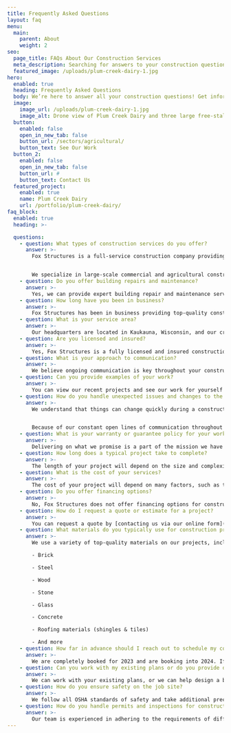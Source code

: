 ```yaml
---
title: Frequently Asked Questions
layout: faq
menu:
  main:
    parent: About
    weight: 2
seo:
  page_title: FAQs About Our Construction Services
  meta_description: Searching for answers to your construction questions? Visit our FAQ page for information on our services, pricing and more. Or contact (920) 766-9305.
  featured_image: /uploads/plum-creek-dairy-1.jpg
hero: 
  enabled: true
  heading: Frequently Asked Questions
  body: We’re here to answer all your construction questions! Get information on the construction services we offer and what it’s like to work with Fox Structures.
  image: 
    image_url: /uploads/plum-creek-dairy-1.jpg
    image_alt: Drone view of Plum Creek Dairy and three large free-stall cattle barns
  button:
    enabled: false
    open_in_new_tab: false
    button_url: /sectors/agricultural/
    button_text: See Our Work
  button_2:
    enabled: false
    open_in_new_tab: false
    button_url: #
    button_text: Contact Us
  featured_project: 
    enabled: true
    name: Plum Creek Dairy
    url: /portfolio/plum-creek-dairy/
faq_block:
  enabled: true
  heading: >-

  questions:
    - question: What types of construction services do you offer?
      answer: >-
        Fox Structures is a full-service construction company providing expert design, construction and concrete services for various industries, including commercial, agricultural, residential, equestrian and more. 


        We specialize in large-scale commercial and agricultural construction projects, such as [farm design](/construction-services/agricultural/farm-design/), [barn construction](/construction-services/agricultural/barn-construction/), [mini storage facilities](/construction-services/commercial/mini-storage/), [corporate offices](/construction-services/commercial/office-buildings/) and more.
    - question: Do you offer building repairs and maintenance?
      answer: >-
        Yes, we can provide expert building repair and maintenance services. In fact, many of our past clients turn to us when they need to make a building repair, or when they need to remodel or add on to their current structures. We take pride in serving clients for their long-term construction needs.
    - question: How long have you been in business?
      answer: >-
        Fox Structures has been in business providing top-quality construction services to clients throughout Northeast Wisconsin since 1982.
    - question: What is your service area?
      answer: >-
        Our headquarters are located in Kaukauna, Wisconsin, and our crew provides construction and concrete services to clients throughout Northeast Wisconsin.
    - question: Are you licensed and insured?
      answer: >-
        Yes, Fox Structures is a fully licensed and insured construction company. We have been in operation for over 40 years and intimately understand the regulations and requirements of the structures we build. Safety is a top priority for our team, both in our shop and while on project sites.
    - question: What is your approach to communication?
      answer: >-
        We believe ongoing communication is key throughout your construction project. Our ownership team accompanies our construction crews on projects and manages your building from start to finish, keeping in constant contact with you to get you the updates you need. Our approach to ongoing communication and dedication to building long-lasting relationships with our clients is one of the main pillars of our success.
    - question: Can you provide examples of your work?
      answer: >-
        You can view our recent projects and see our work for yourself by visiting our [Portfolio](/portfolio/) page. Here, you’ll find detailed project images, specs and features, as well as testimonials from our clients.
    - question: How do you handle unexpected issues and changes to the scope of work during a project?
      answer: >-
        We understand that things can change quickly during a construction project, and our team is well-adept at pivoting to meet your needs and expectations. We are also well prepared to handle obstacles like obtaining low-stock materials, working around harsh weather conditions and more. 


        Because of our constant open lines of communication throughout your build, you will always be informed of any project setbacks, and our team will work diligently to ensure your project is completed on time, regardless of unforeseen challenges.
    - question: What is your warranty or guarantee policy for your work?
      answer: >-
        Delivering on what we promise is a part of the mission we have followed since our inception. Our team is committed to your complete satisfaction and will work with you to rectify any issues or concerns throughout your project, should they arise.
    - question: How long does a typical project take to complete?
      answer: >-
        The length of your project will depend on the size and complexity of your project, your budget and timeline, as well as factors such as procuring the necessary materials to complete your build. Because we have a robust scheduling system and avoid overbooking projects, many of our clients have been impressed with our fast turnaround times. [Contact us](/contact/) to get the most accurate timeline for your project.
    - question: What is the cost of your services?
      answer: >-
        The cost of your project will depend on many factors, such as the size and complexity of your build, the materials used and the project timeline. Because we specialize in large-scale projects, the average cost of our services range from **$XX-$XX per square foot**. [Contact us](/contact/) for the most accurate pricing estimate for your project.
    - question: Do you offer financing options?
      answer: >-
        No, Fox Structures does not offer financing options for construction or concrete services. We can, however, assist you in obtaining the proper financing for your project.
    - question: How do I request a quote or estimate for a project?
      answer: >-
        You can request a quote by [contacting us via our online form](/contact-us/), or by calling us at <a href="tel:920-766-9305">(920) 766-9305</a>. Our team will gather the information we need to provide you with the most accurate price quote, as well as a project timeline.
    - question: What materials do you typically use for construction projects?
      answer: >-
        We use a variety of top-quality materials on our projects, including (but not limited to):

        - Brick

        - Steel

        - Wood

        - Stone

        - Glass

        - Concrete

        - Roofing materials (shingles & tiles)

        - And more
    - question: How far in advance should I reach out to schedule my construction project?
      answer: >-
        We are completely booked for 2023 and are booking into 2024. If you have a specific project in mind, we recommend reaching out to our team as soon as possible to request an estimate and schedule your project.
    - question: Can you work with my existing plans or do you provide design services?
      answer: >-
        We can work with your existing plans, or we can help design a building, farm or commercial campus. Our construction crew is well-adept at reading and interpreting design plans, and our on-site designers are experienced in turning even the most basic concepts into unique final designs.
    - question: How do you ensure safety on the job site?
      answer: >-
        We follow all OSHA standards of safety and take additional precautions like learning about your property and location to ensure the safety of both our employees and anyone else on or near the job site. Our crew is experienced in working on projects at active farms, agricultural properties and commercial businesses that require additional safety precautions to keep the facility or business open and operational.
    - question: How do you handle permits and inspections for construction projects?
      answer: >-
        Our team is experienced in adhering to the requirements of different municipalities throughout Northeast Wisconsin and can assist you in obtaining the proper building permits for your project.
---
```


